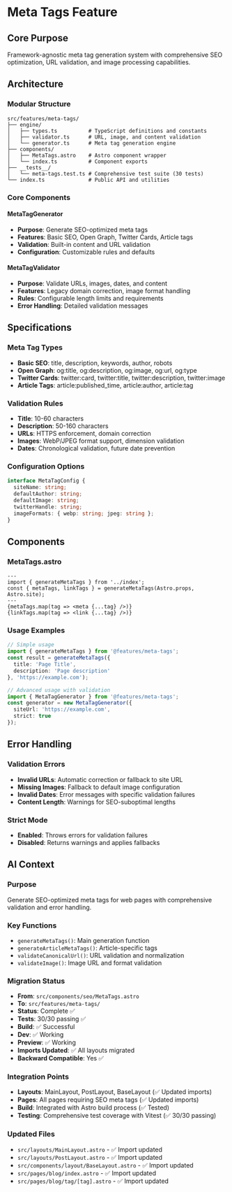 # Meta Tags Feature

## Core Purpose
Framework-agnostic meta tag generation system with comprehensive SEO optimization, URL validation, and image processing capabilities.

## Architecture

### Modular Structure
```
src/features/meta-tags/
├── engine/
│   ├── types.ts          # TypeScript definitions and constants
│   ├── validator.ts      # URL, image, and content validation
│   └── generator.ts      # Meta tag generation engine
├── components/
│   ├── MetaTags.astro    # Astro component wrapper
│   └── index.ts          # Component exports
├── __tests__/
│   └── meta-tags.test.ts # Comprehensive test suite (30 tests)
└── index.ts              # Public API and utilities
```

### Core Components

#### MetaTagGenerator
- **Purpose**: Generate SEO-optimized meta tags
- **Features**: Basic SEO, Open Graph, Twitter Cards, Article tags
- **Validation**: Built-in content and URL validation
- **Configuration**: Customizable rules and defaults

#### MetaTagValidator  
- **Purpose**: Validate URLs, images, dates, and content
- **Features**: Legacy domain correction, image format handling
- **Rules**: Configurable length limits and requirements
- **Error Handling**: Detailed validation messages

## Specifications

### Meta Tag Types
- **Basic SEO**: title, description, keywords, author, robots
- **Open Graph**: og:title, og:description, og:image, og:url, og:type
- **Twitter Cards**: twitter:card, twitter:title, twitter:description, twitter:image
- **Article Tags**: article:published_time, article:author, article:tag

### Validation Rules
- **Title**: 10-60 characters
- **Description**: 50-160 characters  
- **URLs**: HTTPS enforcement, domain correction
- **Images**: WebP/JPEG format support, dimension validation
- **Dates**: Chronological validation, future date prevention

### Configuration Options
```typescript
interface MetaTagConfig {
  siteName: string;
  defaultAuthor: string;
  defaultImage: string;
  twitterHandle: string;
  imageFormats: { webp: string; jpeg: string };
}
```

## Components

### MetaTags.astro
```astro
---
import { generateMetaTags } from '../index';
const { metaTags, linkTags } = generateMetaTags(Astro.props, Astro.site);
---
{metaTags.map(tag => <meta {...tag} />)}
{linkTags.map(tag => <link {...tag} />)}
```

### Usage Examples
```typescript
// Simple usage
import { generateMetaTags } from '@features/meta-tags';
const result = generateMetaTags({
  title: 'Page Title',
  description: 'Page description'
}, 'https://example.com');

// Advanced usage with validation
import { MetaTagGenerator } from '@features/meta-tags';
const generator = new MetaTagGenerator({
  siteUrl: 'https://example.com',
  strict: true
});
```

## Error Handling

### Validation Errors
- **Invalid URLs**: Automatic correction or fallback to site URL
- **Missing Images**: Fallback to default image configuration
- **Invalid Dates**: Error messages with specific validation failures
- **Content Length**: Warnings for SEO-suboptimal lengths

### Strict Mode
- **Enabled**: Throws errors for validation failures
- **Disabled**: Returns warnings and applies fallbacks

## AI Context

### Purpose
Generate SEO-optimized meta tags for web pages with comprehensive validation and error handling.

### Key Functions
- `generateMetaTags()`: Main generation function
- `generateArticleMetaTags()`: Article-specific tags
- `validateCanonicalUrl()`: URL validation and normalization
- `validateImage()`: Image URL and format validation

### Migration Status
- **From**: `src/components/seo/MetaTags.astro`
- **To**: `src/features/meta-tags/`
- **Status**: Complete ✅
- **Tests**: 30/30 passing ✅
- **Build**: ✅ Successful
- **Dev**: ✅ Working
- **Preview**: ✅ Working
- **Imports Updated**: ✅ All layouts migrated
- **Backward Compatible**: Yes ✅

### Integration Points
- **Layouts**: MainLayout, PostLayout, BaseLayout (✅ Updated imports)
- **Pages**: All pages requiring SEO meta tags (✅ Updated imports)
- **Build**: Integrated with Astro build process (✅ Tested)
- **Testing**: Comprehensive test coverage with Vitest (✅ 30/30 passing)

### Updated Files
- `src/layouts/MainLayout.astro` - ✅ Import updated
- `src/layouts/PostLayout.astro` - ✅ Import updated
- `src/components/layout/BaseLayout.astro` - ✅ Import updated
- `src/pages/blog/index.astro` - ✅ Import updated
- `src/pages/blog/tag/[tag].astro` - ✅ Import updated
